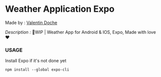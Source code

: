 # Weather Application Expo

Made by : [Valentin Doche](https://valentindoche.com)

*Description :* 
🚧WIP | Weather App for Android &amp; IOS, Expo, Made with love ❤

### USAGE

Install Expo if it's not done yet
````
npm install --global expo-cli
````



